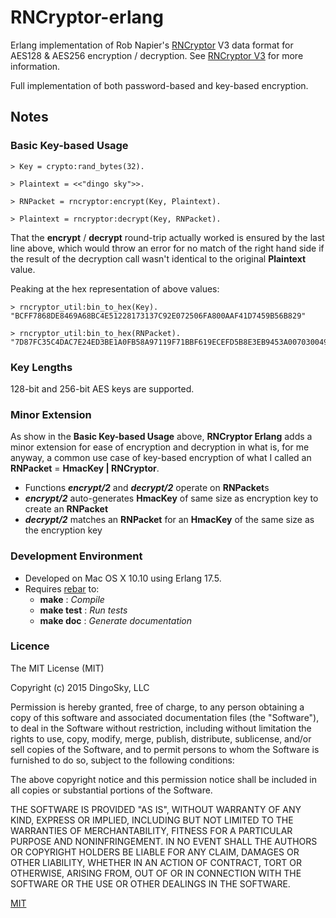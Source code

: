 # RNCryptor-erlang

Erlang implementation of Rob Napier's <a href="https://github.com/RNCryptor/RNCryptor">RNCryptor</a> V3 data format for AES128 &
AES256 encryption / decryption. See <a
href="https://github.com/RNCryptor/RNCryptor-Spec/blob/master/RNCryptor-Spec-v3.md">RNCryptor
V3</a> for more information.


Full implementation of both password-based and key-based encryption.

## Notes

### Basic Key-based Usage

    > Key = crypto:rand_bytes(32).
    
    > Plaintext = <<"dingo sky">>.
    
    > RNPacket = rncryptor:encrypt(Key, Plaintext).
    
    > Plaintext = rncryptor:decrypt(Key, RNPacket).


That the **encrypt** / **decrypt** round-trip actually worked is ensured by the last line above, which would throw an error for no match of the right hand side if the result of the decryption call wasn't identical to the original **Plaintext** value.

Peaking at the hex representation of above values:

    > rncryptor_util:bin_to_hex(Key).
    "BCFF7868DE8469A68BC4E51228173137C92E072506FA800AAF41D7459B56B829"

    > rncryptor_util:bin_to_hex(RNPacket).
    "7D87FC35C4DAC7E24ED3BE1A0FB58A97119F71BBF619ECEFD5B8E3EB9453A007030049ABF40D8156F006612523BE02527EA43A6C6D204F2CF8FBA99DF781CC941F82FC53432FFE32B944A5C37F7724FABF05D8B7393AF72FE3BCB7CA6D026B2E0885"

### Key Lengths

128-bit and 256-bit AES keys are supported.


### Minor Extension
As show in the **Basic Key-based Usage** above, **RNCryptor Erlang** adds a minor extension for ease of encryption and decryption in what is, for me anyway, a common use case of key-based encryption of what I called an **RNPacket** = **HmacKey \| RNCryptor**.
  * Functions **_encrypt/2_** and **_decrypt/2_** operate on **RNPacket**s
  * **_encrypt/2_** auto-generates **HmacKey** of same size as encryption key to create an **RNPacket**
  * **_decrypt/2_** matches an **RNPacket** for an **HmacKey** of the same size as the encryption key


### Development Environment
 * Developed on Mac OS X 10.10 using Erlang 17.5.
 * Requires <a href="https://github.com/rebar/rebar">rebar</a> to:
    * **make** : _Compile_
    * **make test** : _Run tests_
    * **make doc** : _Generate documentation_


### Licence
The MIT License (MIT)

Copyright (c) 2015 DingoSky, LLC

Permission is hereby granted, free of charge, to any person obtaining a copy
of this software and associated documentation files (the "Software"), to deal
in the Software without restriction, including without limitation the rights
to use, copy, modify, merge, publish, distribute, sublicense, and/or sell
copies of the Software, and to permit persons to whom the Software is
furnished to do so, subject to the following conditions:

The above copyright notice and this permission notice shall be included in
all copies or substantial portions of the Software.

THE SOFTWARE IS PROVIDED "AS IS", WITHOUT WARRANTY OF ANY KIND, EXPRESS OR
IMPLIED, INCLUDING BUT NOT LIMITED TO THE WARRANTIES OF MERCHANTABILITY,
FITNESS FOR A PARTICULAR PURPOSE AND NONINFRINGEMENT. IN NO EVENT SHALL THE
AUTHORS OR COPYRIGHT HOLDERS BE LIABLE FOR ANY CLAIM, DAMAGES OR OTHER
LIABILITY, WHETHER IN AN ACTION OF CONTRACT, TORT OR OTHERWISE, ARISING FROM,
OUT OF OR IN CONNECTION WITH THE SOFTWARE OR THE USE OR OTHER DEALINGS IN
THE SOFTWARE.

<a href="http://opensource.org/licenses/MIT">MIT</a>
